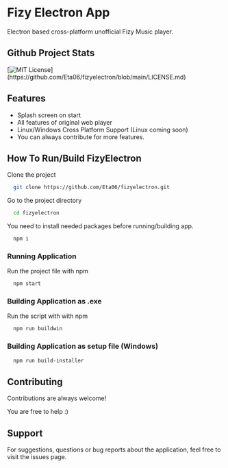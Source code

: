 # Fizy Electron App

Electron based cross-platform unofficial Fizy Music player.


## Github Project Stats

[![MIT License](https://img.shields.io/apm/l/atomic-design-ui.svg?)](https://github.com/Eta06/fizyelectron/blob/main/LICENSE.md)




  
## Features

- Splash screen on start
- All features of original web player
- Linux/Windows Cross Platform Support (Linux coming soon)
- You can always contribute for more features.
  
## How To Run/Build FizyElectron

Clone the project

```bash
  git clone https://github.com/Eta06/fizyelectron.git
```

Go to the project directory

```bash
  cd fizyelectron
```


You need to install needed packages before running/building app.

```bash
  npm i
```


### Running Application

Run the project file with npm

```bash
  npm start
```

### Building Application as .exe

Run the script with with npm
```bash
  npm run buildwin
```

### Building Application as setup file (Windows)
```bash
  npm run build-installer
```



  
## Contributing

Contributions are always welcome!

You are free to help :)



  
## Support

For suggestions, questions or bug reports about the application, feel free to visit the issues page.

  

